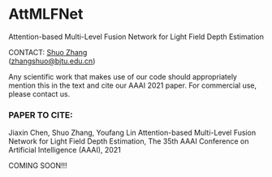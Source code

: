 # AttMLFNet
Attention-based Multi-Level Fusion Network for Light Field Depth Estimation

CONTACT: [Shuo Zhang](https://shuozh.github.io/)  
(zhangshuo@bjtu.edu.cn)

Any scientific work that makes use of our code should appropriately mention this in the text and cite our AAAI 2021 paper. For commercial use, please contact us.

### PAPER TO CITE:

Jiaxin Chen, Shuo Zhang, Youfang Lin
Attention-based Multi-Level Fusion Network for Light Field Depth Estimation,
The 35th AAAI Conference on Artificial Intelligence (AAAI), 2021


COMING SOON!!!


